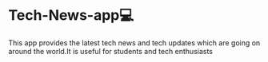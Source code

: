 # Tech-News-app💻
This app provides the latest tech news and tech updates which are going on around the world.It is useful for students and tech enthusiasts
